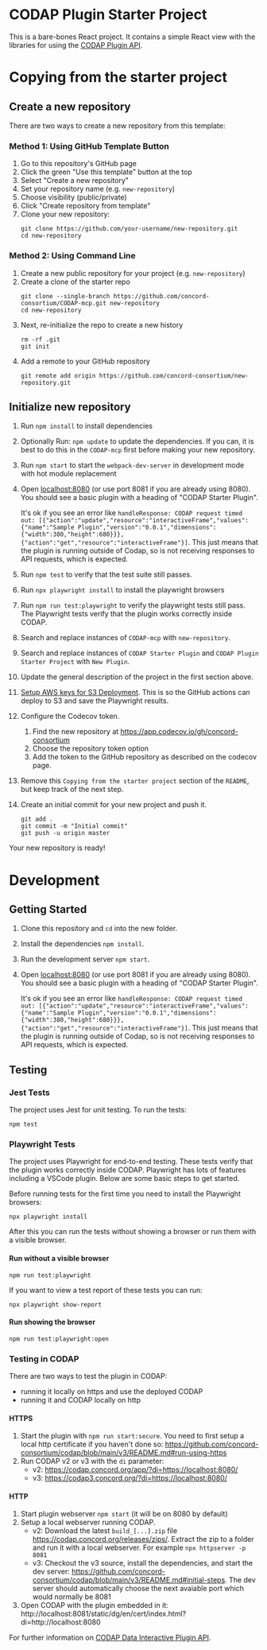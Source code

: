 # CODAP Plugin Starter Project

This is a bare-bones React project. It contains a simple React view with the libraries for using the [CODAP Plugin API](https://github.com/concord-consortium/codap/wiki/CODAP-Data-Interactive-Plugin-API).

# Copying from the starter project

## Create a new repository

There are two ways to create a new repository from this template:

### Method 1: Using GitHub Template Button
1. Go to this repository's GitHub page
2. Click the green "Use this template" button at the top
3. Select "Create a new repository"
4. Set your repository name (e.g. `new-repository`)
5. Choose visibility (public/private)
6. Click "Create repository from template"
7. Clone your new repository:
   ```
   git clone https://github.com/your-username/new-repository.git
   cd new-repository
   ```

### Method 2: Using Command Line
1. Create a new public repository for your project (e.g. `new-repository`)
2. Create a clone of the starter repo
    ```
    git clone --single-branch https://github.com/concord-consortium/CODAP-mcp.git new-repository
    cd new-repository
    ```
3. Next, re-initialize the repo to create a new history
    ```
    rm -rf .git
    git init
    ```
4. Add a remote to your GitHub repository
    ```
    git remote add origin https://github.com/concord-consortium/new-repository.git
    ```

## Initialize new repository

1. Run `npm install` to install dependencies
2. Optionally Run: `npm update` to update the dependencies. If you can, it is best to do this in the `CODAP-mcp` first before making your new repository.
3. Run `npm start` to start the `webpack-dev-server` in development mode with hot module replacement
4. Open [localhost:8080](http://localhost:8080) (or use port 8081 if you are already using 8080). You should see a basic plugin with a heading of "CODAP Starter Plugin".

   It's ok if you see an error like `handleResponse: CODAP request timed out: [{"action":"update","resource":"interactiveFrame","values":{"name":"Sample Plugin","version":"0.0.1","dimensions":{"width":380,"height":680}}},{"action":"get","resource":"interactiveFrame"}]`. This just means that the plugin is running outside of Codap, so is not receiving responses to API requests, which is expected.
5. Run `npm test` to verify that the test suite still passes.
6. Run `npx playwright install` to install the playwright browsers
7. Run `npm run test:playwright` to verify the playwright tests still pass. The Playwright tests verify that the plugin works correctly inside CODAP.
8. Search and replace instances of `CODAP-mcp` with `new-repository`.
9. Search and replace instances of `CODAP Starter Plugin` and `CODAP Plugin Starter Project` with `New Plugin`.
10. Update the general description of the project in the first section above.
11. [Setup AWS keys for S3 Deployment](https://docs.google.com/document/d/1VqEwnHcmv5EnGq4fQI7l6zur_rV4F-BdKYEy4LdDjY4/edit?pli=1&tab=t.0). This is so the GitHub actions can deploy to S3 and save the Playwright results.
12. Configure the Codecov token.
    1. Find the new repository at https://app.codecov.io/gh/concord-consortium
    2. Choose the repository token option
    3. Add the token to the GitHub repository as described on the codecov page.
13. Remove this `Copying from the starter project` section of the `README`, but keep track of the next step.
14. Create an initial commit for your new project and push it.
    ```
    git add .
    git commit -m "Initial commit"
    git push -u origin master
    ```

Your new repository is ready!

# Development

## Getting Started
1. Clone this repository and `cd` into the new folder.
2. Install the dependencies `npm install`.
3. Run the development server `npm start`.
4. Open [localhost:8080](http://localhost:8080) (or use port 8081 if you are already using 8080). You should see a basic plugin with a heading of "CODAP Starter Plugin".

   It's ok if you see an error like `handleResponse: CODAP request timed out: [{"action":"update","resource":"interactiveFrame","values":{"name":"Sample Plugin","version":"0.0.1","dimensions":{"width":380,"height":680}}},{"action":"get","resource":"interactiveFrame"}]`. This just means that the plugin is running outside of Codap, so is not receiving responses to API requests, which is expected.

## Testing

### Jest Tests
The project uses Jest for unit testing. To run the tests:
```
npm test
```

### Playwright Tests
The project uses Playwright for end-to-end testing. These tests verify that the plugin works correctly inside CODAP. Playwright has lots of features including a VSCode plugin. Below are some basic steps to get started.

Before running tests for the first time you need to install the Playwright browsers:
```
npx playwright install
```

After this you can run the tests without showing a browser or run them with a visible browser.

#### Run without a visible browser
```
npm run test:playwright
```
If you want to view a test report of these tests you can run:
```
npx playwright show-report
```
#### Run showing the browser
```
npm run test:playwright:open
```

### Testing in CODAP

There are two ways to test the plugin in CODAP:
- running it locally on https and use the deployed CODAP
- running it and CODAP locally on http

#### HTTPS
1. Start the plugin with `npm run start:secure`. You need to first setup a local http certificate if you haven't done so: https://github.com/concord-consortium/codap/blob/main/v3/README.md#run-using-https
2. Run CODAP v2 or v3 with the `di` parameter:
    - v2: https://codap.concord.org/app/?di=https://localhost:8080/
    - v3: https://codap3.concord.org/?di=https://localhost:8080/

#### HTTP
1. Start plugin webserver `npm start` (it will be on 8080 by default)
2. Setup a local webserver running CODAP.
    - v2: Download the latest `build_[...].zip` file https://codap.concord.org/releases/zips/. Extract the zip to a folder and run it with a local webserver. For example `npx httpserver -p 8081`
    - v3: Checkout the v3 source, install the dependencies, and start the dev server: https://github.com/concord-consortium/codap/blob/main/v3/README.md#initial-steps. The dev server should automatically choose the next avaiable port which would normally be 8081
3. Open CODAP with the plugin embedded in it: http://localhost:8081/static/dg/en/cert/index.html?di=http://localhost:8080

For further information on [CODAP Data Interactive Plugin API](https://github.com/concord-consortium/codap/wiki/CODAP-Data-Interactive-Plugin-API).